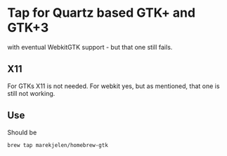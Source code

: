 # Tap for Quartz based GTK+ and GTK+3

with eventual WebkitGTK support - but that one still fails.

## X11

For GTKs X11 is not needed. For webkit yes, but as mentioned, that one is still not working.

## Use

Should be

	brew tap marekjelen/homebrew-gtk
